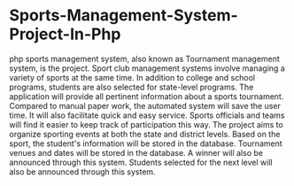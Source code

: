 # Sports-Management-System-Project-In-Php
php sports management system, also known as Tournament management system, is the project. Sport club management systems involve managing a variety of sports at the same time. In addition to college and school programs, students are also selected for state-level programs. The application will provide all pertinent information about a sports tournament. Compared to manual paper work, the automated system will save the user time. It will also facilitate quick and easy service. Sports officials and teams will find it easier to keep track of participation this way. The project aims to organize sporting events at both the state and district levels. Based on the sport, the student's information will be stored in the database. Tournament venues and dates will be stored in the database. A winner will also be announced through this system. Students selected for the next level will also be announced through this system.
